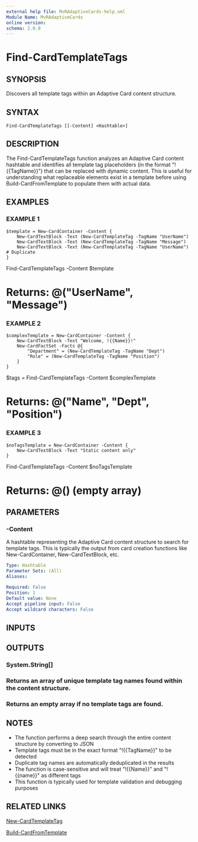 ```yaml
---
external help file: MvRAdaptiveCards-help.xml
Module Name: MvRAdaptiveCards
online version:
schema: 2.0.0
---
```


# Find-CardTemplateTags

## SYNOPSIS
Discovers all template tags within an Adaptive Card content structure.

## SYNTAX

```
Find-CardTemplateTags [[-Content] <Hashtable>]
```

## DESCRIPTION
The Find-CardTemplateTags function analyzes an Adaptive Card content hashtable and identifies
all template tag placeholders (in the format "!{{TagName}}") that can be replaced with dynamic content.
This is useful for understanding what replaceable elements exist in a template before using
Build-CardFromTemplate to populate them with actual data.

## EXAMPLES

### EXAMPLE 1
```
$template = New-CardContainer -Content {
    New-CardTextBlock -Text (New-CardTemplateTag -TagName "UserName")
    New-CardTextBlock -Text (New-CardTemplateTag -TagName "Message")
    New-CardTextBlock -Text (New-CardTemplateTag -TagName "UserName")  # Duplicate
}
```

Find-CardTemplateTags -Content $template
# Returns: @("UserName", "Message")

### EXAMPLE 2
```
$complexTemplate = New-CardContainer -Content {
    New-CardTextBlock -Text "Welcome, !{{Name}}!"
    New-CardFactSet -Facts @{
        "Department" = (New-CardTemplateTag -TagName "Dept")
        "Role" = (New-CardTemplateTag -TagName "Position")
    }
}
```

$tags = Find-CardTemplateTags -Content $complexTemplate
# Returns: @("Name", "Dept", "Position")

### EXAMPLE 3
```
$noTagsTemplate = New-CardContainer -Content {
    New-CardTextBlock -Text "Static content only"
}
```

Find-CardTemplateTags -Content $noTagsTemplate
# Returns: @() (empty array)

## PARAMETERS

### -Content
A hashtable representing the Adaptive Card content structure to search for template tags.
This is typically the output from card creation functions like New-CardContainer, New-CardTextBlock, etc.

```yaml
Type: Hashtable
Parameter Sets: (All)
Aliases:

Required: False
Position: 1
Default value: None
Accept pipeline input: False
Accept wildcard characters: False
```

## INPUTS

## OUTPUTS

### System.String[]
###     Returns an array of unique template tag names found within the content structure.
###     Returns an empty array if no template tags are found.
## NOTES
- The function performs a deep search through the entire content structure by converting to JSON
- Template tags must be in the exact format "!{{TagName}}" to be detected
- Duplicate tag names are automatically deduplicated in the results
- The function is case-sensitive and will treat "!{{Name}}" and "!{{name}}" as different tags
- This function is typically used for template validation and debugging purposes

## RELATED LINKS

[New-CardTemplateTag]()

[Build-CardFromTemplate]()

